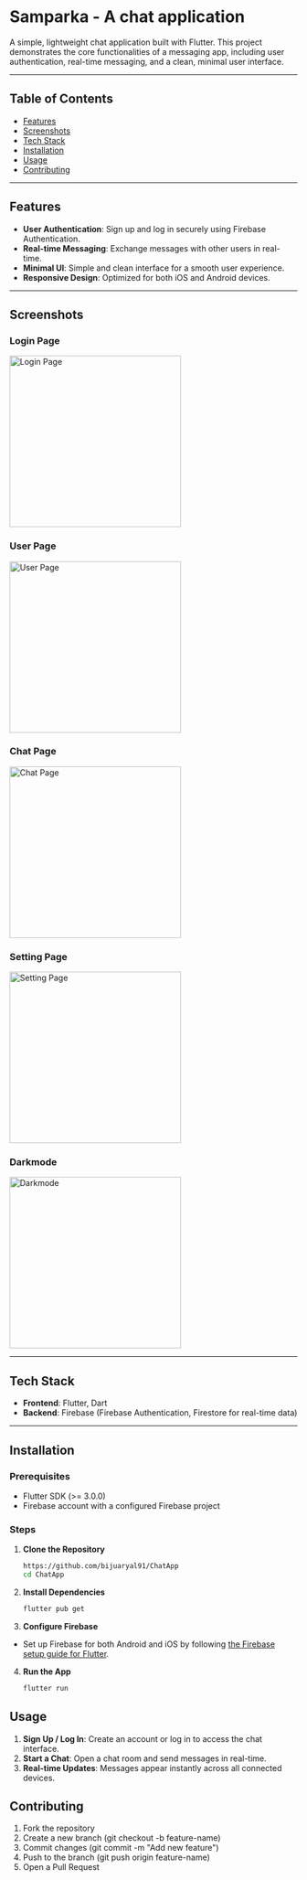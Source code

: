 # Samparka - A chat application

A simple, lightweight chat application built with Flutter. This project demonstrates the core functionalities of a messaging app, including user authentication, real-time messaging, and a clean, minimal user interface.

---

## Table of Contents

- [Features](#features)
- [Screenshots](#screenshots)
- [Tech Stack](#tech-stack)
- [Installation](#installation)
- [Usage](#usage)
- [Contributing](#contributing)

---

## Features

- **User Authentication**: Sign up and log in securely using Firebase Authentication.
- **Real-time Messaging**: Exchange messages with other users in real-time.
- **Minimal UI**: Simple and clean interface for a smooth user experience.
- **Responsive Design**: Optimized for both iOS and Android devices.

---

## Screenshots

### Login Page
<img src="screenshots/login.jpg" alt="Login Page" width="300"/>

### User Page
<img src="screenshots/user.jpg" alt="User Page" width="300"/>

### Chat Page
<img src="screenshots/chat.jpg" alt="Chat Page" width="300"/>

### Setting Page
<img src="screenshots/setting.jpg" alt="Setting Page" width="300"/>

### Darkmode
<img src="screenshots/darkmode.jpg" alt="Darkmode" width="300"/>


---

## Tech Stack

- **Frontend**: Flutter, Dart
- **Backend**: Firebase (Firebase Authentication, Firestore for real-time data)

---

## Installation

### Prerequisites
- Flutter SDK (>= 3.0.0)
- Firebase account with a configured Firebase project

### Steps

1. **Clone the Repository**

   ```bash
   https://github.com/bijuaryal91/ChatApp
   cd ChatApp

2. **Install Dependencies**
   ```bash
   flutter pub get

3. **Configure Firebase**
- Set up Firebase for both Android and iOS by following [the Firebase setup guide for Flutter](https://firebase.google.com/docs/flutter/setup).
4. **Run the App**

   ```bash
   flutter run

## Usage
1. **Sign Up / Log In**: Create an account or log in to access the chat interface.
2. **Start a Chat**: Open a chat room and send messages in real-time.
3. **Real-time Updates**: Messages appear instantly across all connected devices.

## Contributing
1. Fork the repository
2. Create a new branch (git checkout -b feature-name)
3. Commit changes (git commit -m "Add new feature")
4. Push to the branch (git push origin feature-name)
5. Open a Pull Request
